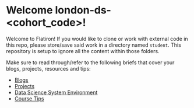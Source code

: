 # Welcome london-ds-<cohort_code>!

Welcome to Flatiron! If you would like to clone or work with external code in this repo, please store/save said work in a directory named `student`. This repository is setup to ignore all the content within those folders.

Make sure to read through/refer to the following briefs that cover your blogs, projects, resources and tips:
- [Blogs](BLOG_BRIEF.md)
- [Projects](PROJECTS_BRIEF.md)
- [Data Science System Environment](https://github.com/learn-co-curriculum/dsc-data-science-env)
- [Course Tips](COURSE_TIPS.md)
